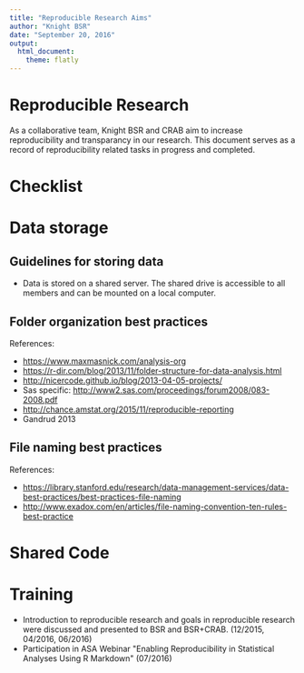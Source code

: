 ```yaml
---
title: "Reproducible Research Aims"
author: "Knight BSR"
date: "September 20, 2016"
output: 
  html_document: 
    theme: flatly
---
```


# Reproducible Research

As a collaborative team, Knight BSR and CRAB aim to increase reproducibility and transparancy in our research. This document serves as a record of reproducibility related tasks in progress and completed.

# Checklist

# Data storage

## Guidelines for storing data

- Data is stored on a shared server. The shared drive is accessible to all members and can be mounted on a local computer.

## Folder organization best practices

References:

- https://www.maxmasnick.com/analysis-org
- https://r-dir.com/blog/2013/11/folder-structure-for-data-analysis.html
- http://nicercode.github.io/blog/2013-04-05-projects/
- Sas specific: http://www2.sas.com/proceedings/forum2008/083-2008.pdf
- http://chance.amstat.org/2015/11/reproducible-reporting
- Gandrud 2013

## File naming best practices

References:

- https://library.stanford.edu/research/data-management-services/data-best-practices/best-practices-file-naming
- http://www.exadox.com/en/articles/file-naming-convention-ten-rules-best-practice

# Shared Code

# Training

- Introduction to reproducible research and goals in reproducible research were discussed and presented to BSR and BSR+CRAB. (12/2015, 04/2016, 06/2016)
- Participation in ASA Webinar "Enabling Reproducibility in Statistical Analyses Using R Markdown" (07/2016)
